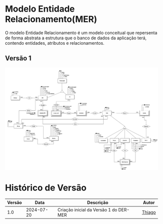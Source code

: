# Modelo Entidade Relacionamento(MER)
O modelo Entidade Relacionamento é um modelo conceitual que repersenta de forma abstrata a estrutura 
que o banco de dados da aplicação terá, contendo entidades, atributos e relacionamentos.

## Versão 1
<img src= './../../Images/DER-TerrariaV1.png'>

# Histórico de Versão

| Versão | Data       | Descrição                                     | Autor       |
|--------|------------|-----------------------------------------------|-------------|
| 1.0    | 2024-07-20 | Criação inicial da Versão 1 do DER-MER        | [Thiago](https://github.com/Thiab394)  |